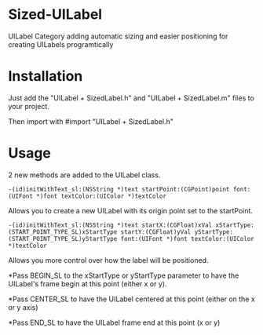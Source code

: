 Sized-UILabel
=============

UILabel Category adding automatic sizing and easier positioning for creating UILabels programtically

Installation
=============
Just add the "UILabel + SizedLabel.h" and "UILabel + SizedLabel.m" files to your project.

Then import with #import "UILabel + SizedLabel.h"

Usage
=============
2 new methods are added to the UILabel class.

```
-(id)initWithText_sl:(NSString *)text startPoint:(CGPoint)point font:(UIFont *)font textColor:(UIColor *)textColor
```

Allows you to create a new UILabel with its origin point set to the startPoint.

```
-(id)initWithText_sl:(NSString *)text startX:(CGFloat)xVal xStartType:(START_POINT_TYPE_SL)xStartType startY:(CGFloat)yVal yStartType:(START_POINT_TYPE_SL)yStartType font:(UIFont *)font textColor:(UIColor *)textColor
```

Allows you more control over how the label will be positioned.

*Pass BEGIN_SL to the xStartType or yStartType parameter to have the UILabel's frame begin at this point (either x or y).

*Pass CENTER_SL to have the UILabel centered at this point (either on the x or y axis)

*Pass END_SL to have the UILabel frame end at this point (x or y)

